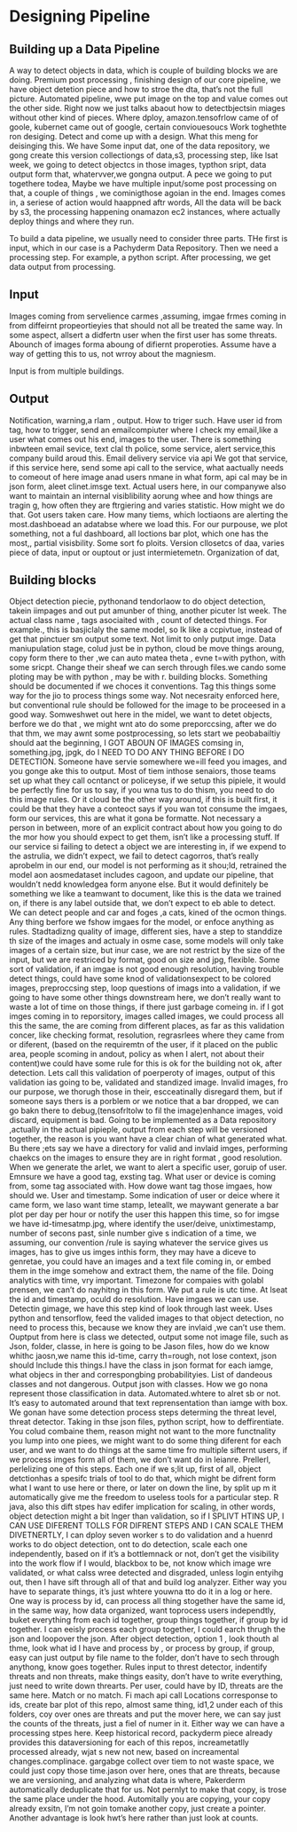 # Designing Pipeline
## Building up a Data Pipeline
A way to detect objects in data, which is couple of building blocks we are doing. Premium post processing , finishing design of our core pipeline, we have object detetion piece and how to stroe the dta, that’s not the full picture. Automated pipeline, wwe put image on the top and value comes out the other side. Right now we just talks abaout how to detectbjectsin miages without other kind of pieces. 
Where dploy, amazon.tensofrlow came of of goole, kubernet came out of google, certain conviouesoucs
Work toghethte ron desiging. Detect and come up with a design.
What this meng for deisinging this.
We have Some input dat, one of the data repository, we gong create this version collectiongs of data,s3, processing step, like lsat week, we going to detect objectcs in those images, typthon sript, data output form that, whatervver,we gongna output.
A pece we going to put togethere todea,
Maybe we have multiple input/some post processing on that, a couple of things , we cominigthose agoian in the end.
Images comes in, a seriese of action would haappned aftr words,
All the data will be back by s3, the processing happening onamazon ec2 instances, where actually deploy things and where they run. 

To build a data pipeline, we usually need to consider three parts. THe first is input, which in our case is a Pachyderm Data Repository.
Then we need a processing step. For example, a python script. After processing, we get data output from processing.
## Input
Images coming from servelience carmes ,assuming,  imgae frmes coming in from diffeirnt propeortieyies that should not all be treated the same way. In some aspect, allsert a didfertn user when the first user has some threats. Abounch of images forma aboung of difiernt properoties.
Assume have a way of getting this to us, not wrroy about the magniesm. 

Input is from multiple buildings.
## Output
Notification, warning,a rlam , output. How to triger such. Have user id from tag, how to trigger, send an emailcompiuter where I check my email,like a user what comes out his end, images to the user. There is something inbwteen email sevice, text clal th police, some service, alert service,this company  build aroud this. Email delivery service via api
We got that service, if this service here, send some api call to the service, what aactually needs to comeout of here image anad users nmane in what form, api cal may be in json form, aleet clinet.imsge text. 
Actual users here, in our companywe also want to maintain an internal visiblibility aorung whee and how things are tragin g, how often they are ftrgiering and varies statistic. How might we do that. Got users taken care. How many tiems, which loctiaons are alerting the most.dashboead an adatabse where we load this. For our purpouse, we plot something, not a ful dashboard, all loctions bar plot, which one has the most,, partial visisbility. Some sort fo ploits. 
Version cllosetcs of daa, varies piece of data, input or ouptout or just intermietemetn. Organization of dat,

## Building blocks
Object detection piecie, pythonand tendorlaow to do object detection, takein iimpages and out put amunber of thing, another picuter lst week. The actual class name , tags asociaited with , count of detected things. For example., this is basjiclaly the same model, so Ik like a ccpivtue, instead of get that pinctuer sm output some text. Not limit to only putput imge.
Data maniupulation stage, colud just be in python, cloud be move things aroung, copy form there to ther ,we  can auto matea theta , evne t=with python, with some sricpt. Change their sheaf we can serch through files.we cando some ploting may be with python , may be with r. building blocks. 
Something should be documented if we choces it conventions.
Tag this things some way for the jio to process things some way. Not necesraity enforced here, but conventional rule should be followed for the image to be proceesed in a good way. 
Somweshwet out here in the midel, we want to detet objects, berfore we do that , we might wnt ato do some preporccsing, after we do that thm, we may awnt some postprocessing, so lets start we peobabailtiy should aat the beginning, I GOT ABOUN OF IMAGES comsing in, something.jpg, jpgk, do I NEED TO DO ANY THING BEFORE I DO DETECTION. Someone have servie somewhere we=ill feed you images, and you gonge ake this to output. Most of tiem inthose senaiors, those teams set up what they call ocntanct or policeyse, if we setup this pipiele, it would be perfectly fine for us to say, if you wna tus to do thism, you need to do this image rules. Or it cloud be the other way around, if this is built first, it could be that they have a conteoct says if you wan tot consume the imgaes, form our services, this are what it gona be formatte. Not necessary a person in between, more of an explicit contract about how you going to do the mor how you should expect to get them, isn’t like a processing stuff.
If our service si failing to detect a object we are interesting in, if we expend to the astrulia, we didn’t expect, we fail to detect cagorros, that’s really aprobelm in our end, our model is not performing as it shou;ld, retrained the model aon aosmedataset includes cagoon, and update our pipeline, that wouldn’t nedd knowledgea form anyone else. But it would definitely be something we like a teamwant to document, like this is the data we trained on, if there is any label outside that, we don’t expect to eb able to detect. We can detect people and car and foges ,a cats, kined of the ocmon things.
Any thing berfore we fshow imgaes for the model, or enfoce anything as rules. Stadtadizng quality of image, different sies, have a step to standdize th size of the images and actualy in osme case, some models will only take images of a certain size, but inur case, we are not restrict by the size of the input, but we are restriced by format, good on size and jpg, flexible. Some sort of validation, if an imgae is not good enough resolution, having trouble detect things, could have some knod of validationsexpect to be colored images, preproccsing step, loop questions of imags into a validation, if we going to have some other things downstream here, we don’t really want to waste a lot of time on those things, if there just garbage comeing in. if I got imges coming in to reporsitory, images called images, we could process all this the same, the are coming from different places, as far as this validation concer, like checking format, resolution, regrasrlees where they came from or diferent, (based on the requiremtn of the user, if it placed on the public area, people scoming in andout, policy as when I alert, not about their content)we could have some rule for this is ok for the building not ok, after detection. Lets call this validation of poerperoty of images, output of this validation ias going to be, validated and standized image.
Invalid images, fro our purpose, we thorugh those in their, escceatinally disregard them, but if someone says thers is a porblem or we notice that a bar dropped, we  can go bakn there to debug,(tensofrltolw to fil the image)enhance images, void discard, equipment is bad.
Going to be implemented as a Data repository ,actually in the actual pipieple, output from each step will be versioned together,  the reason is you want have a clear chian of what generated what. Bu there ;ets say we have a directory for valid and invlaid imges, performing chaekcs on the images to ensure they are in right format , good resolution.
When we generate the arlet, we want to alert a specific user, goruip of user. Emnsure we have a good tag, exsting tag. What user or device is coming from, some tag associated with. How dowe want tag those imgaes, how should we. User and timestamp. Some indication of user or deice where it came form, we laso want time stamp, leteallt, we maywant generate a bar plot per day  per hour or notify the user this happen this time, so for imgse we have id-timesatmp.jpg, where identify the user/deive, unixtimestamp, number of secons past, sinle number give s indication of a time, we assuming, our convention /rule is saying whatever the service gives us images, has to give us imges inthis form, they may have a diceve to genretae, you could have an images and a text file coming in, or embed them in the imge somehow and extract them, the name of the file. Doing analytics with time, vry important. Timezone for compaies with golabl prensen, we can’t do nayhitng in this form. We put a rule is utc time. At lseat the id and timestamp, oculd do resolution. 
Have imgaes we can use. Detectin gimage, we have this step kind of look through last week. Uses python and tensorflow, feed the valided images to that object detection, no need to process this, because we know they are invlaid ,we can’t use them. Ouptput from here is class we detected, output some not image file, such as Json, folder, classe, in here is going to be Jason files, how do we know whithc jaosn,we name this  id-time, carry th=rough, not lose context, json should lnclude this things.I have the class in json format for each iamge, what objecs in ther and correspongbing probabilityies. List of dandeous classes and not dangerous. Output json with classes. How we go nona represent those classification in data. Automated.whtere to alret sb or not.  It’s easy to automated around that text reprensentation than iamge with box. 
We gonan have some detection process steps determing the threat level, threat detector. Taking in thse json files, python script, how to deffirentiate. You colud combaine them, reason might not want to the more functnality you lump into one piees, we might want to do some thing diferent for each user, and we want to do things at the same time fro multiple sifternt users, if we process imges form all of them, we don’t want do in leianre. Prellerl, perlelizing one of this steps. Each one if we s;lit up, first of all, object detctionhas a spesifc trials of tool to do that, which might be difrent form what I want to use here or there, or later on down the line, by split up m it automatically give me the freedom to useless tools  for a particular step. R java, also this dift stpes hav edifer implication for scaling, in other words, object detection might a bit lnger than validation, so if I SPLIVT HTINS UP, I CAN USE DIFERENT TOLLS FOR DIFRENT STEPS AND I CAN SCALE THEM DIVETNERTLY, I can dploy seven worker s to do validation and a huenrd works to do object detection, ont to do detection, scale each one independently, based on if it’s a bottlemnack or not, don’t get the visibility into the work flow if I would, blackbox to be, not know which image wre validated, or what calss wree detected and disgraded, unless login entyihg out, then I have sift through all of that and build log analyzer. Either way you have to separate things, it’s just whtere youwna tto do it in a log or here. 
One way is process by id, can process all thing stogether have the same id, in the same way, how data organized, want toprocess users independtly, buket everything from each id together, group things together, if group by id together. I can eeisly process each group together, I could earch thrugh the json and loopover the json. After object detection, option 1 , look thouth al thme, look what id I have and process by , or process by group, if group, easy can just output by file name to the folder, don’t have to sech through anythong, know goes together. Rules input to threst detector, indentify threats and non threats, make things easity, don’t have to write everything, just need to write down threarts. Per user, could have by ID, threats are the same here. Match or no match. Fi mach api call
Locations corresponse to ids, create bar plot of this repo, almost same thing, id1,2 under each of this folders, coy over ones are threats and put the mover here, we can say just the counts of the threats, just a fiel of numer in it. Either way we can have a processing stpes here. Keep historical record, packyderm piece already provides this dataversioning for each of this repos, increametatlly processed already, wjat s new not new, based on increamental changes.complinace. gargabge collect over tiem to not waste space, we could just copy those time.jason over here, ones that are threats, because we are versioning, and analyzing what data is where, Pakerderm automatically deduplicate that for us. Not pernlyt to make that copy, is trose the same place under the hood. Automitally you are copying, your copy already exsitn, I’m not goin tomake another copy, just create a pointer. Another advantage is look hwt’s here rather than just look at counts.
